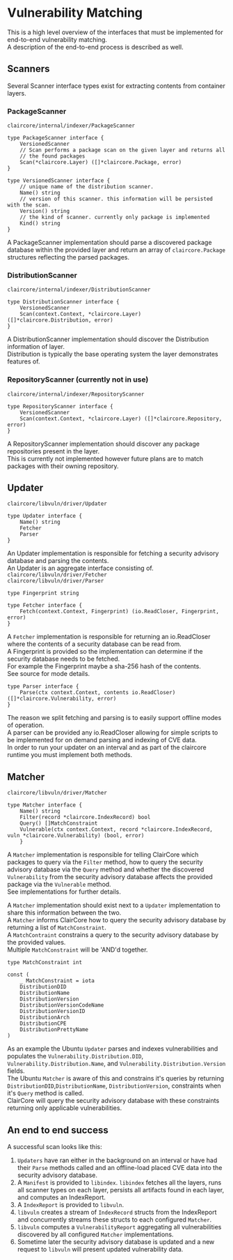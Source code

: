 # Vulnerability Matching

This is a high level overview of the interfaces that must be implemented for end-to-end vulnerability matching.  
A description of the end-to-end process is described as well.  

## Scanners

Several Scanner interface types exist for extracting contents from container layers.  

### PackageScanner

`claircore/internal/indexer/PackageScanner`  

```
type PackageScanner interface {
	VersionedScanner
	// Scan performs a package scan on the given layer and returns all
	// the found packages
	Scan(*claircore.Layer) ([]*claircore.Package, error)
}

type VersionedScanner interface {
	// unique name of the distribution scanner.
	Name() string
	// version of this scanner. this information will be persisted with the scan.
	Version() string
	// the kind of scanner. currently only package is implemented
	Kind() string
}
```
A PackageScanner implementation should parse a discovered package database within the provided layer and return an array of `claircore.Package` structures reflecting the parsed packages.  

### DistributionScanner

`claircore/internal/indexer/DistributionScanner`  

```
type DistributionScanner interface {
	VersionedScanner
	Scan(context.Context, *claircore.Layer) ([]*claircore.Distribution, error)
}
```
A DistributionScanner implementation should discover the Distribution information of layer.  
Distribution is typically the base operating system the layer demonstrates features of.  

### RepositoryScanner (currently not in use)

`claircore/internal/indexer/RepositoryScanner`  

```
type RepositoryScanner interface {
	VersionedScanner
	Scan(context.Context, *claircore.Layer) ([]*claircore.Repository, error)
}
```
A RepositoryScanner implementation should discover any package repositories present in the layer.  
This is currently not implemented however future plans are to match packages with their owning repository.  

## Updater

`claircore/libvuln/driver/Updater`  

```
type Updater interface {
	Name() string
	Fetcher
	Parser
}
```

An Updater implementation is responsible for fetching a security advisory database and parsing the contents.   
An Updater is an aggregate interface consisting of.   
`claircore/libvuln/driver/Fetcher`  
`claircore/libvuln/driver/Parser`  

```
type Fingerprint string

type Fetcher interface {
	Fetch(context.Context, Fingerprint) (io.ReadCloser, Fingerprint, error)
}
```

A `Fetcher` implementation is responsible for returning an io.ReadCloser where the contents of a security database can be read from.  
A Fingerprint is provided so the implementation can determine if the security database needs to be fetched.  
For example the Fingerprint maybe a sha-256 hash of the contents.  
See source for mode details.  

```
type Parser interface {
	Parse(ctx context.Context, contents io.ReadCloser) ([]*claircore.Vulnerability, error)
}
```

The reason we split fetching and parsing is to easily support offline modes of operation.  
A parser can be provided any io.ReadCloser allowing for simple scripts to be implemented for on demand parsing and indexing of CVE data.  
In order to run your updater on an interval and as part of the claircore runtime you must implement both methods.  

## Matcher

`claircore/libvuln/driver/Matcher`  
```
type Matcher interface {
	Name() string
	Filter(record *claircore.IndexRecord) bool
	Query() []MatchConstraint
	Vulnerable(ctx context.Context, record *claircore.IndexRecord, vuln *claircore.Vulnerability) (bool, error)
    }
```

A `Matcher` implementation is responsible for telling ClairCore which packages to query via the `Filter` method, how to query the security advisory database via the `Query` method and whether the discovered `Vulnerability` from the security advisory database affects the provided package via the `Vulnerable` method.  
See implementations for further details.  

A `Matcher` implementation should exist next to a `Updater` implementation to share this information between the two.  
A `Matcher` informs ClairCore how to query the security advisory database by returning a list of `MatchConstraint`.  
A `MatchContraint` constrains a query to the security advisory database by the provided values.  
Multiple `MatchConstraint` will be 'AND'd together.  

```
type MatchConstraint int

const (
	_ MatchConstraint = iota
	DistributionDID
	DistributionName
	DistributionVersion
	DistributionVersionCodeName
	DistributionVersionID
	DistributionArch
	DistributionCPE
	DistributionPrettyName
)
```

As an example the Ubuntu `Updater` parses and indexes vulnerabilities and populates the `Vulnerability.Distribution.DID`, `Vulnerability.Distribution.Name`, and `Vulnerability.Distribution.Version` fields.  
The Ubuntu `Matcher` is aware of this and constrains it's queries by returning `DistributionDID`,`DistributionName`, `DistributionVersion`, constraints when it's `Query` method is called.  
ClairCore will query the security advisory database with these constraints returning only applicable vulnerabilities.  

## An end to end success

A successful scan looks like this:  

1. `Updaters` have ran either in the background on an interval or have had their `Parse` methods called and an offline-load placed CVE data into the security advisory database.  
2. A `Manifest` is provided to `libindex`. `libindex` fetches all the layers, runs all scanner types on each layer, persists all artifacts found in each layer, and computes an IndexReport.  
3. A `IndexReport` is provided to `libvuln`.  
4. `libvuln` creates a stream of `IndexRecord` structs from the IndexReport and concurrently streams these structs to each configured `Matcher`.  
5. `libvuln` computes a `VulnerabilityReport` aggregating all vulnerabilities discovered by all configured `Matcher` implementations.  
6. Sometime later the security advisory database is updated and a new request to `libvuln` will present updated vulnerability data.  

